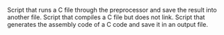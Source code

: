 Script that runs a C file through the preprocessor and save the result into another file.
Script that compiles a C file but does not link.
Script that generates the assembly code of a C code and save it in an output file.
